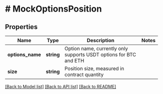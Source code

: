# # MockOptionsPosition

## Properties

Name | Type | Description | Notes
------------ | ------------- | ------------- | -------------
**options_name** | **string** | Option name, currently only supports USDT options for BTC and ETH | 
**size** | **string** | Position size, measured in contract quantity | 

[[Back to Model list]](../../README.md#documentation-for-models) [[Back to API list]](../../README.md#documentation-for-api-endpoints) [[Back to README]](../../README.md)

